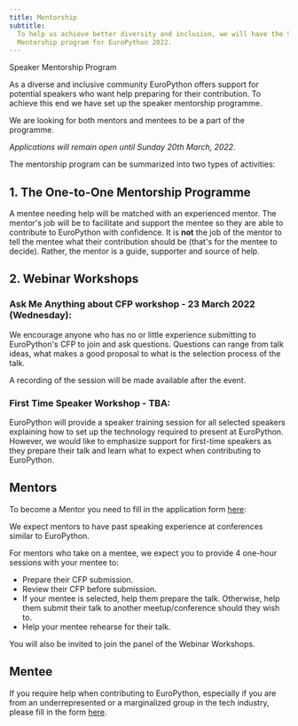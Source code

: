 ```yaml
---
title: Mentorship
subtitle:
  To help us achieve better diversity and inclusion, we will have the Speaker
  Mentorship program for EuroPython 2022.
---
```


Speaker Mentorship Program

As a diverse and inclusive community EuroPython offers support for potential
speakers who want help preparing for their contribution. To achieve this end
we have set up the speaker mentorship programme.

We are looking for both mentors and mentees to be a part of the programme.

_Applications will remain open until Sunday 20th March, 2022._

The mentorship program can be summarized into two types of activities:

## 1. The One-to-One Mentorship Programme

A mentee needing help will be matched with an experienced mentor. The mentor's
job will be to facilitate and support the mentee so they are able to contribute
to EuroPython with confidence. It is **not** the job of the mentor to tell the
mentee what their contribution should be (that's for the mentee to decide).
Rather, the mentor is a guide, supporter and source of help.

## 2. Webinar Workshops

### Ask Me Anything about CFP workshop - 23 March 2022 (Wednesday):

We encourage anyone who has no or little experience submitting to EuroPython's
CFP to join and ask questions. Questions can range from talk ideas, what makes
a good proposal to what is the selection process of the talk.

A recording of the session will be made available after the event.

### First Time Speaker Workshop - TBA:

EuroPython will provide a speaker training session for all selected speakers
explaining how to set up the technology required to present at EuroPython.
However, we would like to emphasize support for first-time speakers as they 
prepare their talk and learn what to expect when contributing to EuroPython.

## Mentors

To become a Mentor you need to fill in the application form
[here](https://forms.gle/QLfWU9bj1y5GRm219):

We expect mentors to have past speaking experience at conferences similar to
EuroPython.

For mentors who take on a mentee, we expect you to provide 4 one-hour
sessions with your mentee to:

- Prepare their CFP submission.
- Review their CFP before submission.
- If your mentee is selected, help them prepare the talk. Otherwise, help them
  submit their talk to another meetup/conference should they wish to.
- Help your mentee rehearse for their talk.

You will also be invited to join the panel of the Webinar Workshops.

## Mentee

If you require help when contributing to EuroPython, especially
if you are from an underrepresented or a marginalized group in the tech
industry, please fill in the form [here](https://forms.gle/QLfWU9bj1y5GRm219).
